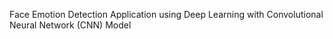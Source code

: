 Face Emotion Detection Application using Deep Learning with Convolutional Neural Network (CNN) Model
